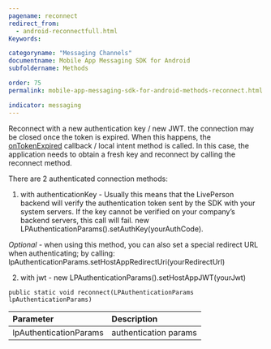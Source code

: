 ```yaml
---
pagename: reconnect
redirect_from:
  - android-reconnectfull.html
Keywords:

categoryname: "Messaging Channels"
documentname: Mobile App Messaging SDK for Android
subfoldername: Methods

order: 75
permalink: mobile-app-messaging-sdk-for-android-methods-reconnect.html

indicator: messaging
---
```


Reconnect with a new authentication key / new JWT. the connection may be closed once the token is expired. When this happens, the [onTokenExpired](android-callbacks-index.html#token-expired) callback / local intent method is called. In this case, the application needs to obtain a fresh key and reconnect by calling the reconnect method.

There are 2 authenticated connection methods:

 1. with authenticationKey - Usually this means that the LivePerson backend will verify the authentication token sent by the SDK with your system servers. If the key cannot be verified on your company’s backend servers, this call will fail.
  new LPAuthenticationParams().setAuthKey(yourAuthCode).

_Optional_ - when using this method, you can also set a special redirect URL when authenticating; by calling: lpAuthenticationParams.setHostAppRedirectUri(yourRedirectUrl)

 2. with jwt - new LPAuthenticationParams().setHostAppJWT(yourJwt)

`public static void reconnect(LPAuthenticationParams lpAuthenticationParams)`

| Parameter | Description |
| :--- | :--- |
| lpAuthenticationParams | authentication params |
